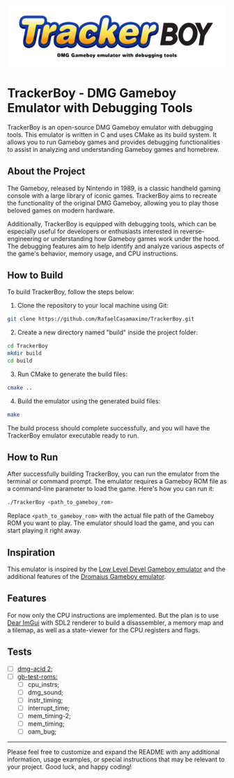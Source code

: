 
<p align="center">
  <img src="./images/trackerBoy.png">
</p>

# TrackerBoy - DMG Gameboy Emulator with Debugging Tools

TrackerBoy is an open-source DMG Gameboy emulator with debugging tools. This emulator is written in C and uses CMake as its build system. It allows you to run Gameboy games and provides debugging functionalities to assist in analyzing and understanding Gameboy games and homebrew.

## About the Project

The Gameboy, released by Nintendo in 1989, is a classic handheld gaming console with a large library of iconic games. TrackerBoy aims to recreate the functionality of the original DMG Gameboy, allowing you to play those beloved games on modern hardware.

Additionally, TrackerBoy is equipped with debugging tools, which can be especially useful for developers or enthusiasts interested in reverse-engineering or understanding how Gameboy games work under the hood. The debugging features aim to help identify and analyze various aspects of the game's behavior, memory usage, and CPU instructions.

## How to Build

To build TrackerBoy, follow the steps below:

1. Clone the repository to your local machine using Git:

```bash
git clone https://github.com/RafaelCasamaximo/TrackerBoy.git
```

2. Create a new directory named "build" inside the project folder:

```bash
cd TrackerBoy
mkdir build
cd build
```

3. Run CMake to generate the build files:

```bash
cmake ..
```

4. Build the emulator using the generated build files:

```bash
make
```

The build process should complete successfully, and you will have the TrackerBoy emulator executable ready to run.

## How to Run

After successfully building TrackerBoy, you can run the emulator from the terminal or command prompt. The emulator requires a Gameboy ROM file as a command-line parameter to load the game. Here's how you can run it:

```bash
./TrackerBoy <path_to_gameboy_rom>
```

Replace `<path_to_gameboy_rom>` with the actual file path of the Gameboy ROM you want to play. The emulator should load the game, and you can start playing it right away.

## Inspiration

This emulator is inspired by the [Low Level Devel Gameboy emulator](https://github.com/rockytriton/LLD_gbemu) and the additional features of the [Dromaius Gameboy emulator](https://github.com/ThomasRinsma/dromaius).

## Features

For now only the CPU instructions are implemented. But the plan is to use [Dear ImGui](https://github.com/ocornut/imgui) with SDL2 renderer to build a disassembler, a memory map and a tilemap, as well as a state-viewer for the CPU registers and flags.

## Tests

 - [ ] [dmg-acid 2;](https://github.com/mattcurrie/dmg-acid2)
 - [ ] [gb-test-roms:](https://github.com/retrio/gb-test-roms)
	 - [ ] cpu_instrs;
	 - [ ] dmg_sound;
	 - [ ] instr_timing;
	 - [ ] interrupt_time;
	 - [ ] mem_timing-2;
	 - [ ] mem_timing;
	 - [ ] oam_bug;

---

Please feel free to customize and expand the README with any additional information, usage examples, or special instructions that may be relevant to your project. Good luck, and happy coding!
